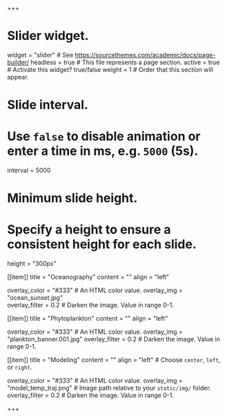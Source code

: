 +++
# Slider widget.
widget = "slider"  # See https://sourcethemes.com/academic/docs/page-builder/
headless = true  # This file represents a page section.
active = true  # Activate this widget? true/false
weight = 1  # Order that this section will appear.


# Slide interval.
# Use `false` to disable animation or enter a time in ms, e.g. `5000` (5s).
interval = 5000

# Minimum slide height.
# Specify a height to ensure a consistent height for each slide.
height = "300px"

[[item]]
  title = "Oceanography"
  content = ""
  align = "left"

  overlay_color = "#333"  # An HTML color value.
  overlay_img = "ocean_sunset.jpg"  
  overlay_filter = 0.2  # Darken the image. Value in range 0-1.


[[item]]
  title = "Phytoplankton"
  content = ""
  align = "left"

  overlay_color = "#333"  # An HTML color value.
  overlay_img = "plankton_banner.001.jpg"
  overlay_filter = 0.2  # Darken the image. Value in range 0-1.

[[item]]
  title = "Modeling"
  content = ""
  align = "left"  # Choose `center`, `left`, or `right`.
  
  overlay_color = "#333"  # An HTML color value.
  overlay_img = "model_temp_traj.png"  # Image path relative to your `static/img/` folder.
  overlay_filter = 0.2  # Darken the image. Value in range 0-1.

+++
